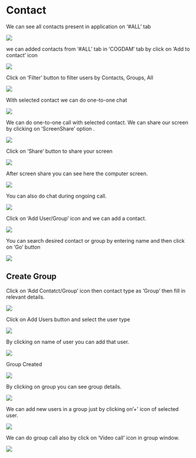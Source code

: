 # Contact

We can see all contacts present in application on ‘\#ALL’ tab

![](../.gitbook/assets/contacts.png)

we can added contacts from ‘\#ALL’ tab in ‘COGDAM’ tab by click on ‘Add to contact’ icon

![](../.gitbook/assets/image%20%28111%29.png)

Click on ‘Filter’ button to filter users by Contacts, Groups, All

![](../.gitbook/assets/image%20%28128%29.png)

With selected contact we can do one-to-one chat

![](../.gitbook/assets/image%20%2819%29.png)

We can do one-to-one call with selected contact. We can share our screen by clicking on ‘ScreenShare’ option .

![](../.gitbook/assets/image%20%289%29.png)

Click on ‘Share’ button to share your screen

![](../.gitbook/assets/image%20%2875%29.png)

After screen share you can see here the computer screen.

![](../.gitbook/assets/image%20%2876%29.png)

You can also do chat during ongoing call.

![](../.gitbook/assets/image%20%28143%29.png)

Click on ‘Add User/Group’ icon and we can add a contact.

![](../.gitbook/assets/image%20%286%29.png)

You can search desired contact or group by entering name and then click on ‘Go’ button

![](../.gitbook/assets/image%20%28126%29.png)

##  **Create Group**

Click on ‘Add Contatct/Group’ icon then contact type as ‘Group’ then fill in relevant details.

![](../.gitbook/assets/image%20%28142%29.png)

Click on Add Users button and select the user type

![](../.gitbook/assets/image%20%2834%29.png)

By clicking on name of user you can add that user.

![](../.gitbook/assets/image%20%28114%29.png)

Group Created

![](../.gitbook/assets/image.png)

By clicking on group you can see group details.

![](../.gitbook/assets/image%20%28155%29.png)

We can add new users in a group just by clicking on’+’ icon of selected user.

![](../.gitbook/assets/image%20%2897%29.png)

We can do group call also by click on ‘Video call’ icon in group window.

![](../.gitbook/assets/image%20%288%29.png)





